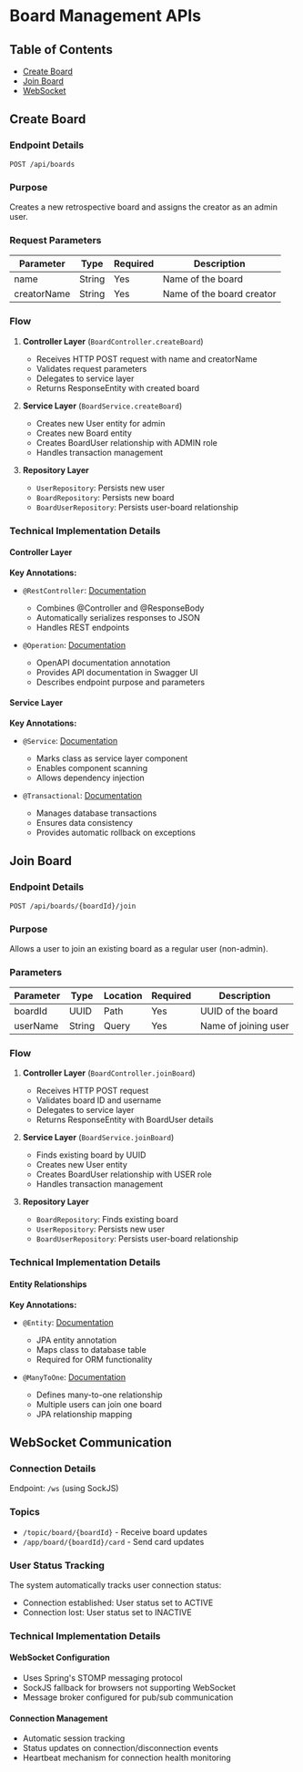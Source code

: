 # Board Management APIs

## Table of Contents
- [Create Board](#create-board)
- [Join Board](#join-board)
- [WebSocket](#websocket-communication) 

## Create Board

### Endpoint Details
`POST /api/boards`

### Purpose
Creates a new retrospective board and assigns the creator as an admin user.

### Request Parameters
| Parameter    | Type   | Required | Description             |
|-------------|--------|----------|-------------------------|
| name        | String | Yes      | Name of the board       |
| creatorName | String | Yes      | Name of the board creator|

### Flow
1. **Controller Layer** (`BoardController.createBoard`)
   - Receives HTTP POST request with name and creatorName
   - Validates request parameters
   - Delegates to service layer
   - Returns ResponseEntity with created board

2. **Service Layer** (`BoardService.createBoard`)
   - Creates new User entity for admin
   - Creates new Board entity
   - Creates BoardUser relationship with ADMIN role
   - Handles transaction management

3. **Repository Layer**
   - `UserRepository`: Persists new user
   - `BoardRepository`: Persists new board
   - `BoardUserRepository`: Persists user-board relationship

### Technical Implementation Details

#### Controller Layer

**Key Annotations:**
- `@RestController`: [Documentation](https://docs.spring.io/spring-framework/reference/web/webmvc/mvc-controller/ann-restcontroller.html)
  - Combines @Controller and @ResponseBody
  - Automatically serializes responses to JSON
  - Handles REST endpoints

- `@Operation`: [Documentation](https://swagger.io/docs/specification/describing-parameters/)
  - OpenAPI documentation annotation
  - Provides API documentation in Swagger UI
  - Describes endpoint purpose and parameters

#### Service Layer

**Key Annotations:**
- `@Service`: [Documentation](https://docs.spring.io/spring-framework/reference/core/beans/stereotype-annotations.html)
  - Marks class as service layer component
  - Enables component scanning
  - Allows dependency injection

- `@Transactional`: [Documentation](https://docs.spring.io/spring-framework/reference/data-access/transaction/declarative/annotations.html)
  - Manages database transactions
  - Ensures data consistency
  - Provides automatic rollback on exceptions


## Join Board

### Endpoint Details
`POST /api/boards/{boardId}/join`

### Purpose
Allows a user to join an existing board as a regular user (non-admin).

### Parameters
| Parameter | Type   | Location | Required | Description          |
|-----------|--------|----------|----------|---------------------|
| boardId   | UUID   | Path     | Yes      | UUID of the board   |
| userName  | String | Query    | Yes      | Name of joining user|

### Flow
1. **Controller Layer** (`BoardController.joinBoard`)
   - Receives HTTP POST request
   - Validates board ID and username
   - Delegates to service layer
   - Returns ResponseEntity with BoardUser details

2. **Service Layer** (`BoardService.joinBoard`)
   - Finds existing board by UUID
   - Creates new User entity
   - Creates BoardUser relationship with USER role
   - Handles transaction management

3. **Repository Layer**
   - `BoardRepository`: Finds existing board
   - `UserRepository`: Persists new user
   - `BoardUserRepository`: Persists user-board relationship

### Technical Implementation Details

#### Entity Relationships

**Key Annotations:**
- `@Entity`: [Documentation](https://jakarta.ee/specifications/persistence/3.0/apidocs/jakarta.persistence/jakarta/persistence/entity)
  - JPA entity annotation
  - Maps class to database table
  - Required for ORM functionality

- `@ManyToOne`: [Documentation](https://jakarta.ee/specifications/persistence/3.0/apidocs/jakarta.persistence/jakarta/persistence/manytoone)
  - Defines many-to-one relationship
  - Multiple users can join one board
  - JPA relationship mapping

## WebSocket Communication
 
### Connection Details
Endpoint: `/ws` (using SockJS)
 
### Topics
- `/topic/board/{boardId}` - Receive board updates
- `/app/board/{boardId}/card` - Send card updates
 
### User Status Tracking
The system automatically tracks user connection status:
- Connection established: User status set to ACTIVE
- Connection lost: User status set to INACTIVE
 
### Technical Implementation Details
 
#### WebSocket Configuration
- Uses Spring's STOMP messaging protocol
- SockJS fallback for browsers not supporting WebSocket 
- Message broker configured for pub/sub communication
 
#### Connection Management
- Automatic session tracking
- Status updates on connection/disconnection events
- Heartbeat mechanism for connection health monitoring